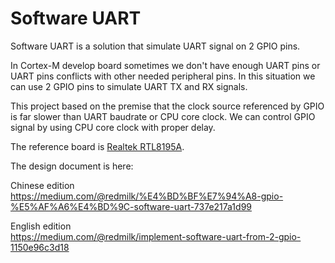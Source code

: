 # Software UART

Software UART is a solution that simulate UART signal on 2 GPIO pins.

In Cortex-M develop board sometimes we don't have enough UART pins or UART pins conflicts with other needed peripheral pins. In this situation we can use 2 GPIO pins to simulate UART TX and RX signals.

This project based on the premise that the clock source referenced by GPIO is far slower than UART baudrate or CPU core clock. We can control GPIO signal by using CPU core clock with proper delay.

The reference board is [Realtek RTL8195A](https://www.amebaiot.com/en/ameba1/).

The design document is here:

Chinese edition  
https://medium.com/@redmilk/%E4%BD%BF%E7%94%A8-gpio-%E5%AF%A6%E4%BD%9C-software-uart-737e217a1d99

English edition  
https://medium.com/@redmilk/implement-software-uart-from-2-gpio-1150e96c3d18
